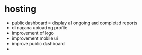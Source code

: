 # hosting
- public dashboard = display all ongoing and completed reports
- di nagana upload ng profile
- improvement of logo
- improvement mobile ui
- improve public dashboard
- 
